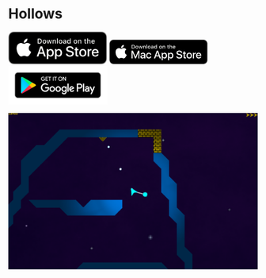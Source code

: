 Hollows
=======

<a href="https://apps.apple.com/us/app/hollows/id1484891273"><img width="200px" src="https://github.com/gerald1248/hollows-ng/raw/master/badges/app-store-badge.png" alt="App Store Badge"/></a>
<a href="https://apps.apple.com/hu/app/hollows/id1484891273"><img width="200px" src="https://github.com/gerald1248/hollows-ng/raw/master/badges/mac-app-store-badge.png" alt="Mac App Store Badge"/></a>
<a href="https://play.google.com/store/apps/details?id=gerald1248.hollows&hl=en_GB&gl=US"><img width="200px" src="https://github.com/gerald1248/hollows-ng/raw/master/badges/google-play-badge.png" alt="Google Play Badge"/></a>

<img src="https://github.com/gerald1248/hollows-ng/raw/master/screenshots/hollows-l4.png" alt="Hollows screenshot"/>
